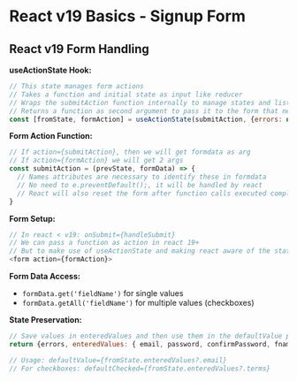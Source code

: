 # React v19 Basics - Signup Form

## React v19 Form Handling

**useActionState Hook:**
```javascript
// This state manages form actions 
// Takes a function and initial state as input like reducer
// Wraps the submitAction function internally to manage states and listen to state changes 
// Returns a function as second argument to pass it to the form that needed to be managed 
const [fromState, formAction] = useActionState(submitAction, {errors: null})
```

**Form Action Function:**
```javascript
// If action={submitAction}, then we will get formdata as arg
// If action={formAction} we will get 2 args
const submitAction = (prevState, formData) => {
  // Names attributes are necessary to identify these in formdata 
  // No need to e.preventDefault();, it will be handled by react 
  // React will also reset the form after function calls executed completely 
}
```

**Form Setup:**
```javascript
// In react < v19: onSubmit={handleSubmit}
// We can pass a function as action in react 19+
// But to make use of useActionState and making react aware of the state, we need to use the react returned function
<form action={formAction}>
```

**Form Data Access:**
- `formData.get('fieldName')` for single values
- `formData.getAll('fieldName')` for multiple values (checkboxes)

**State Preservation:**
```javascript
// Save values in enteredValues and then use them in the defaultValue props to preserve form state in case of errors
return {errors, enteredValues: { email, password, confirmPassword, fname, lname, role, terms, acquisitionChannels}};

// Usage: defaultValue={fromState.enteredValues?.email}
// For checkboxes: defaultChecked={fromState.enteredValues?.terms}
```